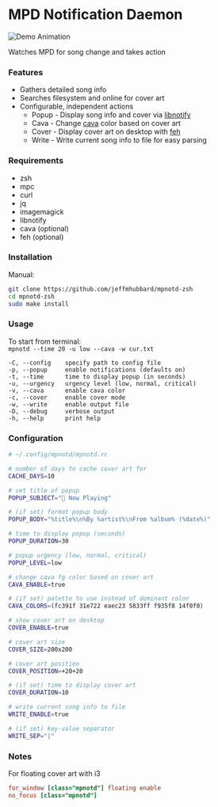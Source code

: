 # MPD Notification Daemon
  
![Demo Animation](../assets/demo.gif?raw=true)

Watches MPD for song change and takes action
  
### Features
- Gathers detailed song info
- Searches filesystem and online for cover art
- Configurable, independent actions
  - Popup - Display song info and cover via [libnotify](https://gitlab.gnome.org/GNOME/libnotify)
  - Cava - Change [cava](https://github.com/karlstav/cava) color based on cover art
  - Cover - Display cover art on desktop with [feh](https://feh.finalrewind.org/)
  - Write - Write current song info to file for easy parsing
  
### Requirements  
- zsh
- mpc
- curl
- jq
- imagemagick
- libnotify
- cava (optional)
- feh (optional)

### Installation  
Manual:  
```sh
git clone https://github.com/jeffmhubbard/mpnotd-zsh
cd mpnotd-zsh
sudo make install
```
  
### Usage  
To start from terminal:  
  `mpnotd --time 20 -u low --cava -w cur.txt`  
  
```
-C, --config    specify path to config file
-p, --popup     enable notifications (defaults on)
-t, --time      time to display popup (in seconds)
-u, --urgency   urgency level (low, normal, critical)
-v, --cava      enable cava color
-c, --cover     enable cover mode
-w, --write     enable output file
-D, --debug     verbose output
-h, --help      print help
```
  
### Configuration  
```sh
# ~/.config/mpnotd/mpnotd.rc

# number of days to cache cover art for
CACHE_DAYS=10

# set title of popup
POPUP_SUBJECT=" Now Playing"

# (if set) format popup body
POPUP_BODY="%title%\n%By %artist%\nFrom %album% (%date%)"

# time to display popup (seconds)
POPUP_DURATION=30

# popup urgency (low, normal, critical)
POPUP_LEVEL=low

# change cava fg color based on cover art
CAVA_ENABLE=true

# (if set) palette to use instead of dominant color
CAVA_COLORS=(fc391f 31e722 eaec23 5833ff f935f8 14f0f0)

# show cover art on desktop
COVER_ENABLE=true

# cover art size
COVER_SIZE=200x200

# cover art position
COVER_POSITION=+20+20

# (if set) time to display cover art
COVER_DURATION=10

# write current song info to file
WRITE_ENABLE=true

# (if set) key-value separator
WRITE_SEP="|"

```

### Notes
For floating cover art with i3
```ini
for_window [class="mpnotd"] floating enable
no_focus [class="mpnotd"]
```
